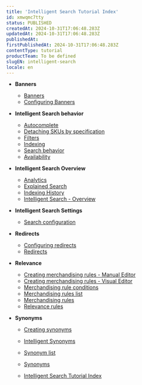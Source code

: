 ```yaml
---
title: 'Intelligent Search Tutorial Index'
id: xmwqmc7tty
status: PUBLISHED
createdAt: 2024-10-31T17:06:48.283Z
updatedAt: 2024-10-31T17:06:48.283Z
publishedAt: 
firstPublishedAt: 2024-10-31T17:06:48.283Z
contentType: tutorial
productTeam: To be defined
slugEN: intelligent-search
locale: en
---
```


- **Banners**

  - [Banners](en/docs/tutorial/banners)
  - [Configuring Banners](en/docs/tutorial/configuring-banners)


- **Intelligent Search behavior**

  - [Autocomplete](en/docs/tutorial/autocomplete)
  - [Detaching SKUs by specification](en/docs/tutorial/detaching-skus-by-specification)
  - [Filters](en/docs/tutorial/filters)
  - [Indexing](en/docs/tutorial/indexing)
  - [Search behavior](en/docs/tutorial/search-behavior)
  - [​​Availability](en/docs/tutorial/availability)


- **Intelligent Search Overview**

  - [Analytics](en/docs/tutorial/analytics)
  - [Explained Search](en/docs/tutorial/explained-search)
  - [Indexing History](en/docs/tutorial/indexing-history)
  - [Intelligent Search - Overview](en/docs/tutorial/intelligent-search-overview)


- **Intelligent Search Settings**

  - [Search configuration](en/docs/tutorial/search-configuration)


- **Redirects**

  - [Configuring redirects](en/docs/tutorial/configuring-redirects)
  - [Redirects](en/docs/tutorial/redirects)


- **Relevance**

  - [Creating merchandising rules - Manual Editor](en/docs/tutorial/creating-merchandising-rules-manual-editor)
  - [Creating merchandising rules - Visual Editor](en/docs/tutorial/creating-merchandising-rules-visual-editor)
  - [Merchandising rule conditions](en/docs/tutorial/merchandising-rule-conditions)
  - [Merchandising rules list](en/docs/tutorial/merchandising-rules-list)
  - [Merchandising rules](en/docs/tutorial/merchandising-rules)
  - [Relevance rules](en/docs/tutorial/relevance-rules)


- **Synonyms**

  - [Creating synonyms](en/docs/tutorial/creating-synonyms)
  - [Intelligent Synonyms](en/docs/tutorial/intelligent-synonyms)
  - [Synonym list](en/docs/tutorial/synonym-list)
  - [Synonyms](en/docs/tutorial/synonyms)


  - [Intelligent Search Tutorial Index](en/docs/tutorial/index-en-tutorial-intelligent-search)


